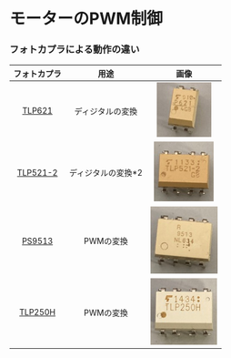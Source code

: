 # モーターのPWM制御

### フォトカプラによる動作の違い  

| フォトカプラ | 用途 | 画像 |
|:------:|:------:|:-----:|
| [TLP621](https://jp.rs-online.com/web/p/optocouplers/1611038?gb=a) | ディジタルの変換 | ![pic_TLP621.JPG](./resources/pic_TLP621.JPG) |
| [TLP521-2](https://jp.rs-online.com/web/p/optocouplers/1718031?cm_mmc=JP-PLA-DS3A-_-google-_-PLA_JP_JP_ePmax_Prio1-_--_-&matchtype=&&campaignid=20858944244&gad_source=1&gclid=CjwKCAiArKW-BhAzEiwAZhWsIC59PvjUU27b9lFqq5lPOYafc83XY63O_NRmTJ4k13gT-4t-ofMuexoCSNoQAvD_BwE&gclsrc=aw.ds) | ディジタルの変換*2 | ![pic_TLP521-2.JPG](./resources/pic_TLP521-2.JPG) |
| [PS9513](https://jp.rs-online.com/web/p/optocouplers/2347111?srsltid=AfmBOop1mbTNh_2S3L3LVPv-URRDD3y03iuBuspMm1w5xkRcWY2EgoUm) | PWMの変換 | ![pic_PS9513.JPG](./resources/pic_PS9513.JPG) |
| [TLP250H](https://jp.rs-online.com/web/p/optocouplers/8851279?srsltid=AfmBOoqXYwz-_Yaf1EzdvjIdm6IBj3ft_dYQmsY4QKocpl6aMEDGDWGd) | PWMの変換 | ![pic_TLP250H.JPG](./resources/pic_TLP250H.JPG) |
